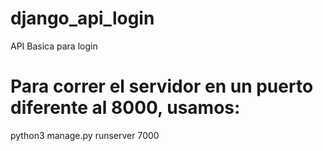 # django_api_login
API Basica para login 

# Para correr el servidor en un puerto diferente al 8000, usamos:
python3 manage.py runserver 7000
